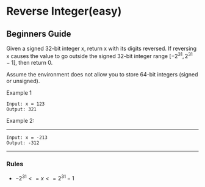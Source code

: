 # Reverse Integer(easy)

## Beginners Guide

Given a signed 32-bit integer x, return x with its digits reversed. If reversing x causes the value to go outside the signed 32-bit integer range $[-2^31, 2^31 - 1]$, then return 0.

Assume the environment does not allow you to store 64-bit integers (signed or unsigned).

Example 1

```go=
Input: x = 123
Output: 321
```

Example 2:

---

```go=
Input: x = -213
Output: -312
```

---

### Rules

* $-2^31 <= x <= 2^31 - 1$
